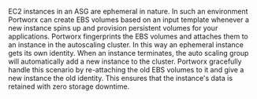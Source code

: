 EC2 instances in an ASG are ephemeral in nature. In such an environment Portworx can create EBS volumes based on an input template whenever a new instance spins up and provision persistent volumes for your applications. Portworx fingerprints the EBS volumes and attaches them to an instance in the autoscaling cluster. In this way an ephemeral instance gets its own identity.  When an instance terminates, the auto scaling group will automatically add a new instance to the cluster. Portworx gracefully handle this scenario by re-attaching the old EBS volumes to it and give a new instance the old identity.  This ensures that the instance's data is retained with zero storage downtime.
